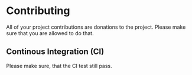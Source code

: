 # Contributing

All of your project contributions are donations to the project.
Please make sure that you are allowed to do that.

## Continous Integration (CI)

Please make sure, that the CI test still pass.
